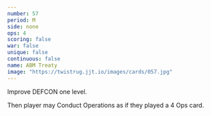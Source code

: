 ```yaml
---
number: 57
period: M
side: none
ops: 4
scoring: false
war: false
unique: false
continuous: false
name: ABM Treaty
image: "https://twistrug.jjt.io/images/cards/057.jpg"
---
```

Improve DEFCON one level.

Then player may Conduct Operations as if they played a 4 Ops card.
